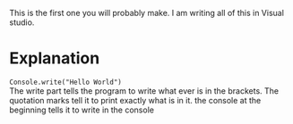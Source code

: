 This is the first one you will probably make.
I am writing all of this in Visual studio. 
# Explanation
``` Console.write("Hello World") ``` <br>
The write part tells the program to write what ever is in the brackets. The quotation marks tell it to print exactly what is in it. the console at the beginning tells it to write in the console
